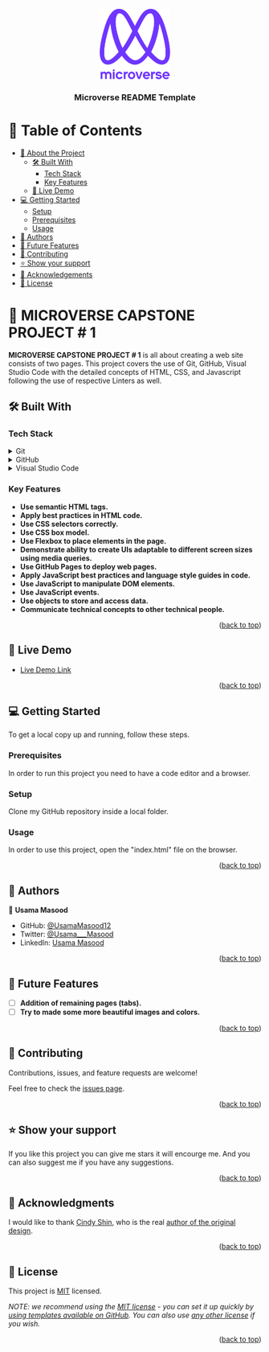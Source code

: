 <a name="readme-top"></a>

<div align="center">
  <!-- You are encouraged to replace this logo with your own! Otherwise you can also remove it. -->
  <img src="murple_logo.png" alt="logo" width="140"  height="auto" />
  <br/>

  <h3><b>Microverse README Template</b></h3>

</div>

# 📗 Table of Contents

- [📖 About the Project](#about-project)
  - [🛠 Built With](#built-with)
    - [Tech Stack](#tech-stack)
    - [Key Features](#key-features)
  - [🚀 Live Demo](#live-demo)
- [💻 Getting Started](#getting-started)
  - [Setup](#setup)
  - [Prerequisites](#prerequisites)
  - [Usage](#usage)
- [👥 Authors](#authors)
- [🔭 Future Features](#future-features)
- [🤝 Contributing](#contributing)
- [⭐️ Show your support](#support)
- [🙏 Acknowledgements](#acknowledgements)
- [📝 License](#license)



# 📖 MICROVERSE CAPSTONE PROJECT # 1 <a name="about-project"></a>

**MICROVERSE CAPSTONE PROJECT # 1** is all about creating a web site consists of two pages. This project covers the use of Git, GitHub, Visual Studio Code with the detailed concepts of HTML, CSS, and Javascript following the use of respective Linters as well.



## 🛠 Built With <a name="built-with"></a>

### Tech Stack <a name="tech-stack"></a>

<details>
  <summary>Git</summary>
  <ul>
    <li><a href="https://git-scm.com/">Git Bash</a></li>
  </ul>
</details>

<details>
  <summary>GitHub</summary>
  <ul>
    <li><a href="https://github.com/">GitHub</a></li>
  </ul>
</details>

<details>
<summary>Visual Studio Code</summary>
  <ul>
    <li><a href="https://visualstudio.microsoft.com/">VSCode</a></li>
  </ul>
</details>


<!-- Features -->


### Key Features <a name="key-features"></a>

- **Use semantic HTML tags.**
- **Apply best practices in HTML code.**
- **Use CSS selectors correctly.**
- **Use CSS box model.**
- **Use Flexbox to place elements in the page.**
- **Demonstrate ability to create UIs adaptable to different screen sizes using media queries.**
- **Use GitHub Pages to deploy web pages.**
- **Apply JavaScript best practices and language style guides in code.**
- **Use JavaScript to manipulate DOM elements.**
- **Use JavaScript events.**
- **Use objects to store and access data.**
- **Communicate technical concepts to other technical people.**

<p align="right">(<a href="#readme-top">back to top</a>)</p>


<!-- Live Demo -->


## 🚀 Live Demo <a name="live-demo"></a>

- [Live Demo Link](https://usamamasood12.github.io/)

<p align="right">(<a href="#readme-top">back to top</a>)</p>


<!-- Getting Started -->


## 💻 Getting Started <a name="getting-started"></a>

To get a local copy up and running, follow these steps.

### Prerequisites <a name="prerequisites"></a>

In order to run this project you need to have a code editor and a browser.

### Setup <a name="setup"></a>

Clone my GitHub repository inside a local folder.

### Usage <a name="usage"></a>

In order to use this project, open the "index.html" file on the browser.

<p align="right">(<a href="#readme-top">back to top</a>)</p>


<!-- Authors -->


## 👥 Authors <a name="authors"></a>

👤 **Usama Masood**

- GitHub: [@UsamaMasood12](https://github.com/UsamaMasood12)
- Twitter: [@Usama___Masood](https://twitter.com/Usama____Masood)
- LinkedIn: [Usama Masood](www.linkedin.com/in/usama-masood-b4a35014b)

<p align="right">(<a href="#readme-top">back to top</a>)</p>


<!-- Future Features -->


## 🔭 Future Features <a name="future-features"></a>

- [ ] **Addition of remaining pages (tabs).**
- [ ] **Try to made some more beautiful images and colors.**

<p align="right">(<a href="#readme-top">back to top</a>)</p>


<!-- Contributing -->


## 🤝 Contributing <a name="contributing"></a>

Contributions, issues, and feature requests are welcome!

Feel free to check the [issues page](../../issues/).

<p align="right">(<a href="#readme-top">back to top</a>)</p>


<!-- Show your support -->


## ⭐️ Show your support <a name="support"></a>

If you like this project you can give me stars it will encourge me. And you can also suggest me if you have any suggestions.

<p align="right">(<a href="#readme-top">back to top</a>)</p>


<!-- ACKNOWLEDGEMENTS -->


## 🙏 Acknowledgments <a name="acknowledgements"></a>

I would like to thank [Cindy Shin](http://linkedin.com/in/adagio07), who is the real [author of the original design](https://www.behance.net/gallery/29845175/CC-Global-Summit-2015).

<p align="right">(<a href="#readme-top">back to top</a>)</p>


<!-- License -->


## 📝 License <a name="license"></a>

This project is [MIT](./LICENSE) licensed.

_NOTE: we recommend using the [MIT license](https://choosealicense.com/licenses/mit/) - you can set it up quickly by [using templates available on GitHub](https://docs.github.com/en/communities/setting-up-your-project-for-healthy-contributions/adding-a-license-to-a-repository). You can also use [any other license](https://choosealicense.com/licenses/) if you wish._

<p align="right">(<a href="#readme-top">back to top</a>)</p>
